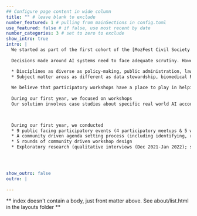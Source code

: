 ```yaml
---
## Configure page content in wide column
title: "" # leave blank to exclude
number_featured: 1 # pulling from mainSections in config.toml
use_featured: false # if false, use most recent by date
number_categories: 3 # set to zero to exclude
show_intro: true
intro: |
  We started as part of the first cohort of the [MozFest Civil Society Actors for Trustworthy AI in 2021-2022](https://foundation.mozilla.org/en/blog/making-trustworthy-ai-real/). 
  
  Decisions made around AI systems need to face adequate scrutiny. However creating an ecosystem of accountability for AI systems is a complex and disorienting puzzle. Our community explores one of the roots of this complexity, the dizzying range of expertise involved: 

  * Disciplines as diverse as policy-making, public administration, law, ethics and social science to design, data science, engineering
  * Subject matter areas as different as data stewardship, biomedical R&D, financial risk modeling, content moderation, labor, human rights law, criminal justice, surveillance, third party auditing, cybersecurity, ML ops, etc. 
  
  We believe that participatory workshops have a place to play in helping the algorithmic accountability community tackle these challenges. 
  
  During our first year, we focused on workshops
  Our solution involves case studies about specific real world AI accountability problems and solutions, but with a twist: we will build the case studies as collaborative events, in which we invite a cross-disciplinary group of participants to co-create strategic insights. Our hope is to build bridges across those expert groups through the experience of targeted, purposeful collaboration. 


  
  During our first year, we conducted
  * 9 public facing participatory events (4 participatory meetups & 5 workshops, including 2 at MozFest 2022 and 1 at RightsCon 2022)
  * A community driven agenda setting process (including identifying, researching case studies, and writing conference applications)
  * 5 rounds of community driven workshop design
  * Exploratory research (qualitative interviews (Dec 2021-Jan 2022); survey research (Feb 2022-March 2022))



  
show_outro: false
outro: |
  
---
```


** index doesn't contain a body, just front matter above.
See about/list.html in the layouts folder **